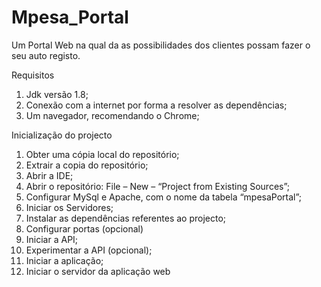 # Mpesa_Portal

Um Portal Web na qual da as possibilidades dos clientes possam fazer o seu auto registo.

Requisitos
1. Jdk versão 1.8;
2. Conexão com a internet por forma a resolver as dependências;
3. Um navegador, recomendando o Chrome;

Inicialização do projecto

1. Obter uma cópia local do repositório;
2. Extrair a copia do repositório;
3. Abrir a IDE;
4. Abrir o repositório: File – New – “Project from Existing Sources”;
5. Configurar MySql e Apache, com o nome da tabela “mpesaPortal”;
6. Iniciar os Servidores;
7. Instalar as dependências referentes ao projecto;
8. Configurar portas (opcional)
9. Iniciar a API;
10. Experimentar a API (opcional);
11. Iniciar a aplicação;
12. Iniciar o servidor da aplicação web
